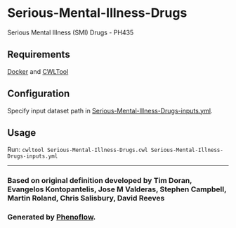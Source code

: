 # Serious-Mental-Illness-Drugs

Serious Mental Illness (SMI) Drugs - PH435

## Requirements

[Docker](https://docs.docker.com/install/) and [CWLTool](https://github.com/common-workflow-language/cwltool#install)

## Configuration

Specify input dataset path in [Serious-Mental-Illness-Drugs-inputs.yml](Serious-Mental-Illness-Drugs-inputs.yml).

## Usage

Run: `cwltool Serious-Mental-Illness-Drugs.cwl Serious-Mental-Illness-Drugs-inputs.yml`

***

### Based on original definition developed by Tim Doran, Evangelos Kontopantelis, Jose M Valderas, Stephen Campbell, Martin Roland, Chris Salisbury, David Reeves
### Generated by [Phenoflow](https://kclhi.org/phenoflow).
